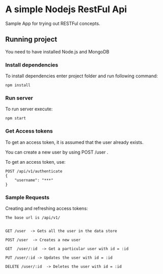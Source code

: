 # A simple Nodejs RestFul Api

Sample App for trying out RESTFul concepts.

## Running project

You need to have installed Node.js and MongoDB 

### Install dependencies 

To install dependencies enter project folder and run following command:
```
npm install
```
### Run server

To run server execute:
```
npm start 
```

### Get Access tokens

To get an access token, it is assumed that the user already exists.

You can create a new user by using POST /user .

To get an access token, use:

```
POST /api/v1/authenticate 
{
    "username": "***"
}

```


### Sample Requests

Creating and refreshing access tokens:
```
The base url is /api/v1/


GET /user  -> Gets all the user in the data store

POST /user  -> Creates a new user

GET  /user/:id  -> Get a particular user with id = :id

PUT /user/:id -> Updates the user with id = :id

DELETE /user/:id  -> Deletes the user with id = :id

```
